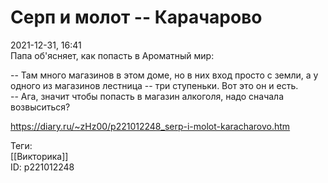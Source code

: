 Серп и молот -- Карачарово
===========================

   
 2021-12-31, 16:41   
  Папа об'ясняет, как попасть в Ароматный мир:   
   
 -- Там много магазинов в этом доме, но в них вход просто с земли, а у одного из магазинов лестница -- три ступеньки. Вот это он и есть.   
 -- Ага, значит чтобы попасть в магазин алкоголя, надо сначала возвыситься?   
    
 <https://diary.ru/~zHz00/p221012248_serp-i-molot-karacharovo.htm>   
   
 Теги:   
 [[Викторика]]   
 ID: p221012248